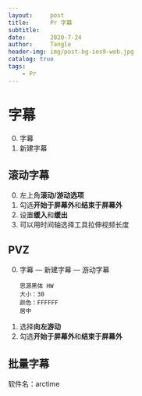 ```yaml
---
layout:     post
title:      Pr 字幕
subtitle:   
date:       2020-7-24
author:     Tangle
header-img: img/post-bg-ios9-web.jpg
catalog: true
tags:
    - Pr
---
```


# 字幕

0. 字幕
0. 新建字幕

## 滚动字幕

0. 左上角**滚动/游动选项**
0. 勾选**开始于屏幕外**和**结束于屏幕外**
0. 设置**缓入**和**缓出**
0. 可以用时间轴选择工具拉伸视频长度

## PVZ

0. 字幕 — 新建字幕 — 游动字幕
    ```
    思源黑体 HW
    大小：30
    颜色：FFFFFF
    居中
    ```
0. 选择**向左游动**
0. 勾选**开始于屏幕外**和**结束于屏幕外**

## 批量字幕

软件名：arctime
